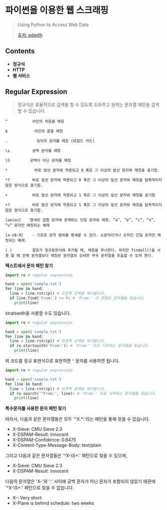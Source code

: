 # 파이썬을 이용한 웹 스크래핑

> Using Python to Access Web Data
>
> [출처: edwith](https://www.edwith.org/python-network-data/joinLectures/13749)



## Contents

- **정규식**
- **HTTP**
- **웹 서비스**



## Regular Expression

> 정규식은 효율적으로 검색을 할 수 있도록 도와주고 원하는 문자열 패턴을 검색할 수 있습니다.

```
^           라인의 처음을 매칭

$            라인의 끝을 매칭

.             임의의 문자를 매칭 (와일드 카드)

\s          공백 문자를 매칭

\S         공백이 아닌 문자를 매칭

*            바로 앞선 문자에 적용되고 0 혹은 그 이상의 앞선 문자와 매칭을 표기함.

*?          바로 앞선 문자에 적용되고 0 혹은 그 이상의 앞선 문자와 매칭을 탐욕적이지 않은 방식으로 표기함.

+           바로 앞선 문자에 적용되고 1 혹은 그 이상의 앞선 문자와 매칭을 표기함

+?          바로 앞선 문자에 적용되고 1 혹은 그 이상의 앞선 문자와 매칭을 탐욕적이지 않은 방식으로 표기함.

[aeiou]    명세된 집합 문자에 존재하는 단일 문자와 매칭. “a”, “e”, “i”, “o”, “u” 문자만 매칭되는 예제

[a-z0-9]    - 기호로 문자 범위를 명세할 수 있다. 소문자이거나 숫자인 단일 문자만 매칭되는 예제.

( )         괄호가 정규표현식에 추가될 때, 매칭을 무시한다. 하지만 findall()을 사용 할 때 전체 문자열보다 매칭된 문자열의 상세한 부속 문자열을 추출할 수 있게 한다.
```



**텍스트에서 문자 패턴 찾기**

```python
import re # regular expression

hand = open('sample.txt')
for line in hand:
  line = line.rstrip() # 오른쪽 공백을 제거합니다.
  if line.find('From:') >= 0: # 'From:' 이 포함된 문자열을 찾습니다.
    print(line)
```

stratswith을 사용할 수도 있습니다.

```python
import re # regular expression

hand = open('sample.txt')
for line in hand:
  line = line.rstrip() # 오른쪽 공백을 제거합니다.
  if re.startswith('From:'): # 'From:' 으로 시작하는 문자열을 찾습니다.
    print(line)
```

위 코드를 정규 표현식으로 표현하면 `^` 문자를 사용하면 됩니다.

```python
import re # regular expression

hand = open('sample.txt')
for line in hand:
  line = line.rstrip() # 오른쪽 공백을 제거합니다.
  if re.search('^From:', line): # 'From:' 으로 시작하는 문자열을 찾습니다.
    print(line)
```



**특수문자를 사용한 문자 패턴 찾기**

따라서, 다음과 같은 문자열들은 모두 '^X.*:'라는 패턴을 통해 찾을 수 있습니다.

- X-Sieve: CMU Sieve 2.3
- X-DSPAM-Result: Innocent
- X-DSPAM-Confidence: 0.8475
- X-Content-Type-Message-Body: text/plain

그리고 다음과 같은 문자열들은 '^X-\S+:' 패턴으로 찾을 수 있으며,

- X-Sieve: CMU Sieve 2.3
- X-DSPAM-Result: Innocent

다음의 문자열은 'X-'와 ':' 사이에 공백 문자가 아닌 문자가 포함되지 않았기 때문에 '^X-\S+:' 패턴으로 찾을 수 없습니다.

- X-: Very short
- X-Plane is behind schedule: two weeks